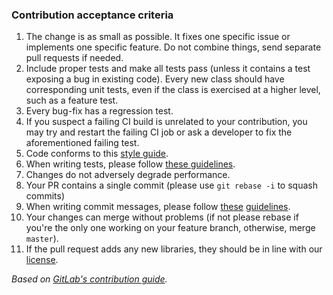 ### Contribution acceptance criteria

1. The change is as small as possible. It fixes one specific issue or implements
   one specific feature. Do not combine things, send separate pull requests if needed.
1. Include proper tests and make all tests pass (unless it contains a test
   exposing a bug in existing code). Every new class should have corresponding
   unit tests, even if the class is exercised at a higher level, such as a feature test.
1. Every bug-fix has a regression test.
1. If you suspect a failing CI build is unrelated to your contribution, you may
   try and restart the failing CI job or ask a developer to fix the
   aforementioned failing test.
1. Code conforms to this [style guide](https://github.com/bbatsov/ruby-style-guide).
1. When writing tests, please follow [these guidelines](http://betterspecs.org/).
1. Changes do not adversely degrade performance.
1. Your PR contains a single commit (please use `git rebase -i` to squash commits)
1. When writing commit messages, please follow
   [these](http://tbaggery.com/2008/04/19/a-note-about-git-commit-messages.html)
   [guidelines](http://chris.beams.io/posts/git-commit/).
1. Your changes can merge without problems (if not please rebase if you're the
   only one working on your feature branch, otherwise, merge `master`).
1. If the pull request adds any new libraries, they should be in line with our
   [license](/LICENSE).

_Based on [GitLab's contribution guide](https://github.com/gitlabhq/gitlabhq/blob/master/CONTRIBUTING.md)._
